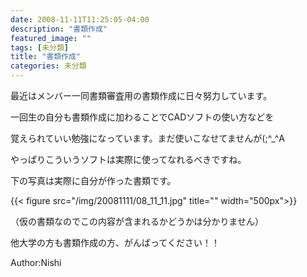 ```yaml
---
date: 2008-11-11T11:25:05-04:00
description: "書類作成"
featured_image: ""
tags: [未分類]
title: "書類作成"
categories: 未分類
---
```


最近はメンバー一同書類審査用の書類作成に日々努力しています。

一回生の自分も書類作成に加わることでCADソフトの使い方などを

覚えられていい勉強になっています。まだ使いこなせてませんが(;^_^A

やっぱりこういうソフトは実際に使ってなれるべきですね。

下の写真は実際に自分が作った書類です。

{{< figure src="/img/20081111/08_11_11.jpg" title="" width="500px">}}

（仮の書類なのでこの内容が含まれるかどうかは分かりません）

他大学の方も書類作成の方、がんばってください！！

Author:Nishi

